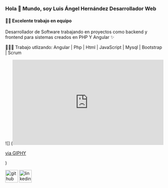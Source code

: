 ### Hola 👋 Mundo, soy Luis Ángel Hernández Desarrollador Web
#### 💪🏼 Excelente trabajo en equipo 

Desarrollador de Software trabajando en proyectos como backend y frontend para sistemas creados en PHP Y Angular ✨




👩🏻‍💻 Trabajo utlizando:  Angular | Php | Html | JavaScript | Mysql | Bootstrap | Scrum

![] (<iframe src="https://giphy.com/embed/349qKnoIBHK1i" width="480" height="270" frameBorder="0" class="giphy-embed" allowFullScreen></iframe><p><a href="https://giphy.com/gifs/reaction-program-programmers-349qKnoIBHK1i">via GIPHY</a></p>)
        
[<img src='https://cdn.jsdelivr.net/npm/simple-icons@3.0.1/icons/github.svg' alt='github' height='40'>](https://github.com/https://github.com/LuisAngelHS)  [<img src='https://cdn.jsdelivr.net/npm/simple-icons@3.0.1/icons/linkedin.svg' alt='linkedin' height='40'>](https://www.linkedin.com/in/https://www.linkedin.com/in/luis-angel-hernandez-web-developer//)  

